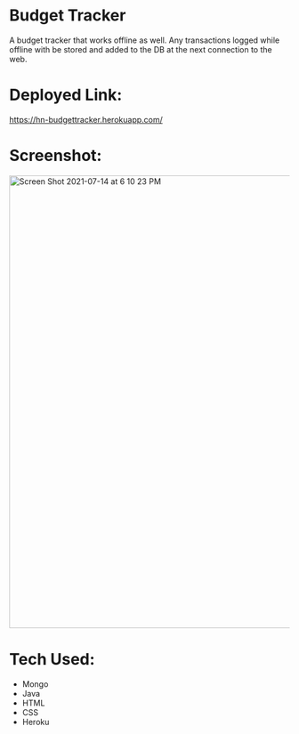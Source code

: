 # Budget Tracker

A budget tracker that works offline as well.  Any transactions logged while offline with be stored and added to the DB at the next connection to the web.

# Deployed Link: 
https://hn-budgettracker.herokuapp.com/

# Screenshot: 

<img width="814" alt="Screen Shot 2021-07-14 at 6 10 23 PM" src="https://user-images.githubusercontent.com/76545687/125704265-ab81cace-f837-443a-9c8b-5501b9f92e05.png">

# Tech Used:

- Mongo
- Java
- HTML
- CSS
- Heroku

